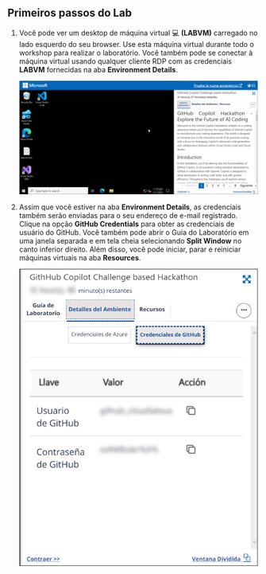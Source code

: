 ## Primeiros passos do Lab

1. Você pode ver um desktop de máquina virtual 💻 **(LABVM)** carregado no lado esquerdo do seu browser. Use esta máquina virtual durante todo o workshop para realizar o laboratório. Você também pode se conectar à máquina virtual usando qualquer cliente RDP com as credenciais **LABVM** fornecidas na aba **Environment Details**.

    ![](../../media/env-ready.png)

1. Assim que você estiver na aba **Environment Details**, as credenciais também serão enviadas para o seu endereço de e-mail registrado. Clique na opção **GitHub Credentials** para obter as credenciais de usuário do GitHub. Você também pode abrir o Guia do Laboratório em uma janela separada e em tela cheia selecionando **Split Window** no canto inferior direito. Além disso, você pode iniciar, parar e reiniciar máquinas virtuais na aba **Resources**.

    ![](../../media/git-creds.png)
